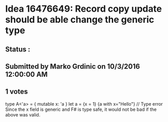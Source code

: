 # Idea 16476649: Record copy update should be able change the generic type #

## Status : 

## Submitted by Marko Grdinic on 10/3/2016 12:00:00 AM

## 1 votes

type A<'a> =
{
mutable x: 'a
}
let a = {x = 1}
{a with x="Hello"} // Type error
Since the x field is generic and F# is type safe, it would not be bad if the above was valid.




